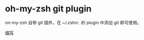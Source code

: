 # oh-my-zsh git plugin

on-my-zsh 自带 git 插件，在 ~/.zshrc  的 plugin 中添加 git 即可使用。

[缩写](https://www.jianshu.com/p/8bdef56df024)